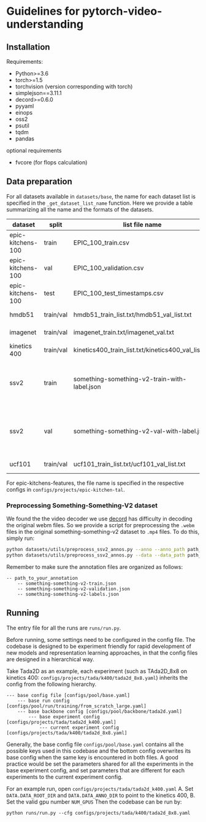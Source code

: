 # Guidelines for pytorch-video-understanding

## Installation

Requirements:
- Python>=3.6
- torch>=1.5
- torchvision (version corresponding with torch)
- simplejson==3.11.1
- decord>=0.6.0
- pyyaml
- einops
- oss2
- psutil
- tqdm
- pandas

optional requirements
- fvcore (for flops calculation)

## Data preparation

For all datasets available in `datasets/base`, the name for each dataset list is specified in the `_get_dataset_list_name` function. 
Here we provide a table summarizing all the name and the formats of the datasets.

| dataset | split | list file name | format |
| ------- | ----- | -------------- | ------ | 
| epic-kitchens-100 | train | EPIC_100_train.csv | as downloaded |
| epic-kitchens-100 | val | EPIC_100_validation.csv | as downloaded | 
| epic-kitchens-100 | test | EPIC_100_test_timestamps.csv | as downloaded | 
| hmdb51 | train/val | hmdb51_train_list.txt/hmdb51_val_list.txt | "video_path, supervised_label" | 
| imagenet | train/val | imagenet_train.txt/imagenet_val.txt | "image_path, supervised_label" |
| kinetics 400 | train/val | kinetics400_train_list.txt/kinetics400_val_list.txt | "video_path, supervised_label" |
| ssv2 | train | something-something-v2-train-with-label.json | json file with "label_idx" specifying the class and "id" specifying the name | 
| ssv2 | val | something-something-v2-val-with-label.json | json file with "label_idx" specifying the class and "id" specifying the name | 
| ucf101 | train/val | ucf101_train_list.txt/ucf101_val_list.txt | "video_path, supervised_label" |

For epic-kitchens-features, the file name is specified in the respective configs in `configs/projects/epic-kitchen-tal`.

### Preprocessing Something-Something-V2 dataset

We found the the video decoder we use [decord](https://github.com/dmlc/decord) has difficulty in decoding the original webm files. So we provide a script for preprocessing the `.webm` files in the original something-something-v2 dataset to `.mp4` files. To do this, simply run:

```bash
python datasets/utils/preprocess_ssv2_annos.py --anno --anno_path path_to_your_annotation
python datasets/utils/preprocess_ssv2_annos.py --data --data_path path_to_your_ssv2_videos --data_out_path path_to_put_output_videos
```

Remember to make sure the annotation files are organized as follows:
```
-- path_to_your_annotation
    -- something-something-v2-train.json
    -- something-something-v2-validation.json
    -- something-something-v2-labels.json
```

## Running

The entry file for all the runs are `runs/run.py`. 

Before running, some settings need to be configured in the config file. 
The codebase is designed to be experiment friendly for rapid development of new models and representation learning approaches, in that the config files are designed in a hierarchical way.

Take Tada2D as an example, each experiment (such as TAda2D_8x8 on kinetics 400: `configs/projects/tada/k400/tada2d_8x8.yaml`) inherits the config from the following hierarchy. 
```
--- base config file [configs/pool/base.yaml]
    --- base run config [configs/pool/run/training/from_scratch_large.yaml]
    --- base backbone config [configs/pool/backbone/tada2d.yaml]
        --- base experiment config [configs/projects/tada/tada2d_k400.yaml]
            --- current experiment config [configs/projects/tada/k400/tada2d_8x8.yaml]
```
Generally, the base config file `configs/pool/base.yaml` contains all the possible keys used in this codebase and the bottom config overwrites its base config when the same key is encountered in both files.
A good practice would be set the parameters shared for all the experiments in the base experiment config, and set parameters that are different for each experiments to the current experiment config.

For an example run, open `configs/projects/tada/tada2d_k400.yaml` 
A. Set `DATA.DATA_ROOT_DIR` and `DATA.DATA_ANNO_DIR` to point to the kinetics 400, 
B. Set the valid gpu number `NUM_GPUS`
Then the codebase can be run by:
```
python runs/run.py --cfg configs/projects/tada/k400/tada2d_8x8.yaml 
```